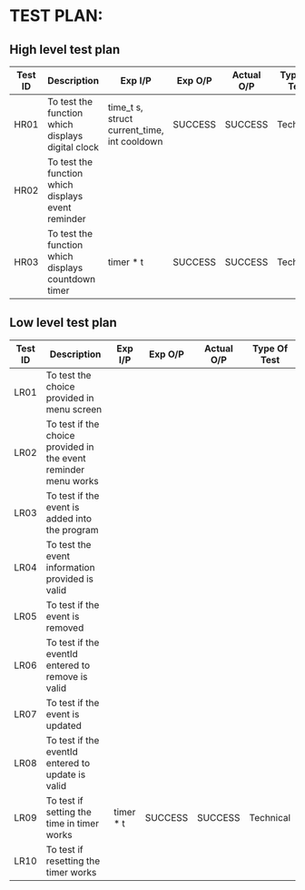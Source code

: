 # TEST PLAN:

## High level test plan

| **Test ID** | **Description**                                              | **Exp I/P** | **Exp O/P** | **Actual O/P** |**Type Of Test**  |    
|-------------|--------------------------------------------------------------|------------|-------------|----------------|------------------|
|  HR01     | To test the function which displays digital clock                   |time_t s, struct current_time, int cooldown | SUCCESS | SUCCESS | Technical |
|  HR02      |  To test the function which displays event reminder                      | | || |
|  HR03   | To test the function which displays countdown timer| timer * t  | SUCCESS | SUCCESS| Technical |



## Low level test plan

| **Test ID** |  **Description**                                              | **Exp I/P** | **Exp O/P** | **Actual O/P** |**Type Of Test**  |    
|-------------|--------------------------------------------------------------------|------------|-------------|----------------|------------------|
|   LR01   |To test the choice provided in menu screen| | | ||
| LR02   | To test if the choice provided in the event reminder menu works  |  | |||
|  LR03    | To test if the event is added into the program  | | | ||
|   LR04   |To test the event information provided is valid| | | ||
|  LR05    | To test if the event is removed| | | ||
|   LR06   | To test if the eventId entered to remove is valid| | | ||
|   LR07   | To test if the event is updated| | | ||
|   LR08   |To test if the eventId entered to update is valid| | | ||
|   LR09   |To test if setting the time in timer works| timer * t | SUCCESS | SUCCESS | Technical |
|   LR10   |To test if resetting the timer works| | | ||

